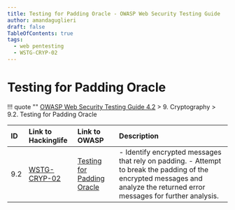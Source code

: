 ```yaml
---
title: Testing for Padding Oracle - OWASP Web Security Testing Guide 
author: amandaguglieri
draft: false
TableOfContents: true
tags:
  - web pentesting
  - WSTG-CRYP-02
---
```


# Testing for Padding Oracle

!!! quote ""
	[OWASP Web Security Testing Guide 4.2](index.md) > 9. Cryptography > 9.2. Testing for Padding Oracle

|ID|Link to Hackinglife|Link to OWASP|Description|
|:---|:---|:---|:---|
|9.2|[WSTG-CRYP-02](WSTG-CRYP-02.md)|[Testing for Padding Oracle](https://owasp.org/www-project-web-security-testing-guide/latest/4-Web_Application_Security_Testing/09-Testing_for_Weak_Cryptography/02-Testing_for_Padding_Oracle)|- Identify encrypted messages that rely on padding.  - Attempt to break the padding of the encrypted messages and analyze the returned error messages for further analysis.|




